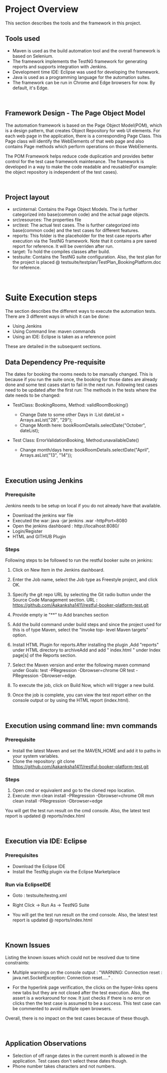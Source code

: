 # Project Overview

This section describes the tools and the framework in this project.

## Tools used

- Maven is used as the build automation tool and the overall framework is based on Selenium.
- The framework implements the TestNG framework for generating reports and supports integration with Jenkins.
- Development time IDE:  Eclipse was used for developing the framework.
- Java is used as a programming language for the automation suites.
- The framework can be run in Chrome and Edge browsers for now. By default, it's Edge.

<br/>

## Framework Design - The Page Object Model

The automation framework is based on the Page Object Model(POM), which is a design pattern, that creates Object Repository
for web UI elements.  For each web page in the application, there is a corresponding Page Class. This Page class will
identify the WebElements of that web page and also contains Page methods which perform operations on those WebElements.

The POM Framework helps reduce code duplication and provides better control for the test case framework maintenance.
The framework is developed in a way to make the code readable and reusable(For example: the object repository is independent of the test cases).

<br/>

## Project layout

- src\internal: Contains the Page Object Models. The is further categorized into base(common code) and the actual page objects.
- src\resources: The properties file
- src\test: The actual test cases. The is further categorized into base(common code) and the test cases for different features.
- reports: This folder is the placeholder for the test case reports after execution via the TestNG framework. Note that it contains
a pre saved report for reference. It will be overriden after run.
- target: To hold the compiles classes after build.
- testsuite: Contains the TestNG suite configuration. Also, the test plan for the project is placed @ testsuite/testplan/TestPlan_BookingPlatform.doc for reference.


<br/>


# Suite Execution steps

The section describes the different ways to execute the automation tests. There are 3 different ways in which it can be done:
- Using Jenkins
- Using Command line: maven commands
- Using an IDE: Eclipse is taken as a reference point

These are detailed in the subsequent sections.

## Data Dependency Pre-requisite

The dates for booking the rooms needs to be manually changed. This is because if you run the suite once, the booking for those dates
are already done and some test cases start to fail in the next run. Following test cases need to be updated after the first run:
The methods in the tests where the date needs to be changed:


- TestClass: BookingRooms, Method: validRoomBooking()<br/>
   - Change Date to some other Days in :List<String> dateList = Arrays.asList("28", "29");<br/>
   - Change Month here: bookRoomDetails.selectDate("October", dateList);

- Test Class: ErrorValidationBooking, Method:unavailableDate()<br/>
   - Change month/days here: bookRoomDetails.selectDate("April", Arrays.asList("13", "14"));

<br/>

## Execution using Jenkins

### Prerequisite

Jenkins needs to be setup on local if you do not already have that available.
- Download the jenkins war file
- Executed the war: java -jar jenkins .war -httpPort=8080
- Open the jenkins dashboard :  http://localhost:8080/
- Login/Register
- HTML and GITHUB Plugin

### Steps

Following steps to be followed to run the restful booker suite on jenkins:

1. Click on New Item in the Jenkins dashboard.

2. Enter the Job name, select the Job type as Freestyle project, and click OK.

3. Specify the git repo URL by selecting the Git radio button under the Source Code Management section. URL :          
https://github.com/Aakanksha1411/restful-booker-platform-test.git

4. Provide empty ie "**" to Add branches section

5. Add the build command under build steps and since the project used for this is of type Maven,  select the "Invoke top- level Maven targets" option.

6. Install HTML Plugin for reports.After installing the plugin ,Add "reports" under HTML directory to archiveAdd and add " index.html "  under Index page[s] of the Reports section.

7. Select the Maven version and enter the following maven command under Goals: test -PRegression -Dbrowser=chrome OR test -PRegression -Dbrowser=edge.

8. To execute the job, click on Build Now, which will trigger a new build.

9. Once the job is complete, you can view the test report either on the console output or by using the HTML report (index.html).

<br/>

## Execution using command line: mvn commands

### Prerequisite

- Install the latest Maven and set the MAVEN_HOME and add it to paths in your system variables.
- Clone the repository: git clone https://github.com/Aakanksha1411/restful-booker-platform-test.git

### Steps

1. Open cmd or equivalent and go to the cloned repo location.
2. Execute: mvn clean install -PRegression -Dbrowser=chrome OR mvn clean install -PRegression -Dbrowser=edge

You will get the test run result on the cmd console. Also, the latest test report is updated @ reports/index.html

<br/>

## Execution via IDE: Eclipse

### Prerequisites

- Download the Eclipse IDE
- Install the TestNg plugin via the Eclipse Marketplace

### Run via EclipseIDE

- Goto : testsuite/testng.xml
- Right Click -> Run As -> TestNG Suite

- You will get the test run result on the cmd console. Also, the latest test report is updated @ reports/index.html

<br/>

## Known Issues

Listing the known issues which could not be resolved due to time constraints:

- Multiple warnings on the console output : "WARNING: Connection reset : java.net.SocketException: Connection reset....." .
 
- For the hyperlink page verification, the clicks on the hyper-links opens new tabs but they are not closed after the test execution. Also, the assert is a workaround for now. It just checks if there is no error on clicks then the test case is assumed to be a success. This test case can be commented to avoid multiple open browsers.

Overall, there is no impact on the test cases because of these though.

<br/>

## Application Observations

- Selection of off range dates in the current month is allowed in the application. Test cases don't select these dates though.
- Phone number takes characters and not numbers. 
